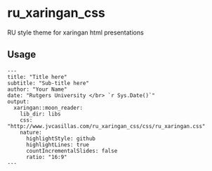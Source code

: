 # ru_xaringan_css

RU style theme for xaringan html presentations

## Usage

```
---
title: "Title here"
subtitle: "Sub-title here"
author: "Your Name"
date: "Rutgers University </br> `r Sys.Date()`"
output:
  xaringan::moon_reader:
    lib_dir: libs
    css: "http://www.jvcasillas.com/ru_xaringan_css/css/ru_xaringan.css"
    nature:
      highlightStyle: github
      highlightLines: true
      countIncrementalSlides: false
      ratio: "16:9"
---
```